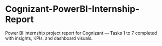 # Cognizant-PowerBI-Internship-Report
Power BI internship project report for Cognizant — Tasks 1 to 7 completed with insights, KPIs, and dashboard visuals.
